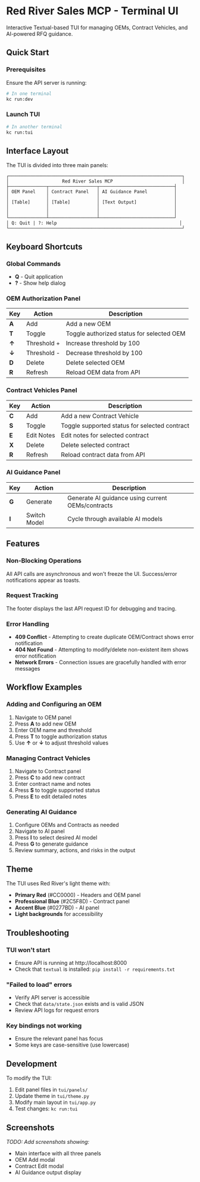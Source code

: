 # Red River Sales MCP - Terminal UI

Interactive Textual-based TUI for managing OEMs, Contract Vehicles, and AI-powered RFQ guidance.

## Quick Start

### Prerequisites

Ensure the API server is running:

```bash
# In one terminal
kc run:dev
```

### Launch TUI

```bash
# In another terminal
kc run:tui
```

## Interface Layout

The TUI is divided into three main panels:

```
┌─────────────────────────────────────────────────────────────────┐
│                    Red River Sales MCP                          │
├──────────────┬──────────────────┬────────────────────────────┤
│ OEM Panel    │ Contract Panel   │ AI Guidance Panel          │
│              │                  │                            │
│ [Table]      │ [Table]          │ [Text Output]              │
│              │                  │                            │
│              │                  │                            │
└──────────────┴──────────────────┴────────────────────────────┘
│ Q: Quit | ?: Help                                              │
└─────────────────────────────────────────────────────────────────┘
```

## Keyboard Shortcuts

### Global Commands
- **Q** - Quit application
- **?** - Show help dialog

### OEM Authorization Panel

| Key | Action | Description |
|-----|--------|-------------|
| **A** | Add | Add a new OEM |
| **T** | Toggle | Toggle authorized status for selected OEM |
| **↑** | Threshold + | Increase threshold by 100 |
| **↓** | Threshold - | Decrease threshold by 100 |
| **D** | Delete | Delete selected OEM |
| **R** | Refresh | Reload OEM data from API |

### Contract Vehicles Panel

| Key | Action | Description |
|-----|--------|-------------|
| **C** | Add | Add a new Contract Vehicle |
| **S** | Toggle | Toggle supported status for selected contract |
| **E** | Edit Notes | Edit notes for selected contract |
| **X** | Delete | Delete selected contract |
| **R** | Refresh | Reload contract data from API |

### AI Guidance Panel

| Key | Action | Description |
|-----|--------|-------------|
| **G** | Generate | Generate AI guidance using current OEMs/contracts |
| **I** | Switch Model | Cycle through available AI models |

## Features

### Non-Blocking Operations
All API calls are asynchronous and won't freeze the UI. Success/error notifications appear as toasts.

### Request Tracking
The footer displays the last API request ID for debugging and tracing.

### Error Handling
- **409 Conflict** - Attempting to create duplicate OEM/Contract shows error notification
- **404 Not Found** - Attempting to modify/delete non-existent item shows error notification
- **Network Errors** - Connection issues are gracefully handled with error messages

## Workflow Examples

### Adding and Configuring an OEM

1. Navigate to OEM panel
2. Press **A** to add new OEM
3. Enter OEM name and threshold
4. Press **T** to toggle authorization status
5. Use **↑** or **↓** to adjust threshold values

### Managing Contract Vehicles

1. Navigate to Contract panel
2. Press **C** to add new contract
3. Enter contract name and notes
4. Press **S** to toggle supported status
5. Press **E** to edit detailed notes

### Generating AI Guidance

1. Configure OEMs and Contracts as needed
2. Navigate to AI panel
3. Press **I** to select desired AI model
4. Press **G** to generate guidance
5. Review summary, actions, and risks in the output

## Theme

The TUI uses Red River's light theme with:
- **Primary Red** (#CC0000) - Headers and OEM panel
- **Professional Blue** (#2C5F8D) - Contract panel
- **Accent Blue** (#0277BD) - AI panel
- **Light backgrounds** for accessibility

## Troubleshooting

### TUI won't start
- Ensure API is running at http://localhost:8000
- Check that `textual` is installed: `pip install -r requirements.txt`

### "Failed to load" errors
- Verify API server is accessible
- Check that `data/state.json` exists and is valid JSON
- Review API logs for request errors

### Key bindings not working
- Ensure the relevant panel has focus
- Some keys are case-sensitive (use lowercase)

## Development

To modify the TUI:

1. Edit panel files in `tui/panels/`
2. Update theme in `tui/theme.py`
3. Modify main layout in `tui/app.py`
4. Test changes: `kc run:tui`

## Screenshots

_TODO: Add screenshots showing:_
- Main interface with all three panels
- OEM Add modal
- Contract Edit modal  
- AI Guidance output display